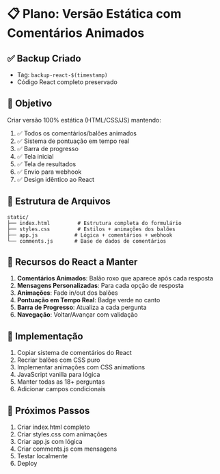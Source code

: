 # 📋 Plano: Versão Estática com Comentários Animados

## ✅ Backup Criado
- Tag: `backup-react-$(timestamp)`
- Código React completo preservado

## 🎯 Objetivo
Criar versão 100% estática (HTML/CSS/JS) mantendo:
1. ✅ Todos os comentários/balões animados
2. ✅ Sistema de pontuação em tempo real
3. ✅ Barra de progresso
4. ✅ Tela inicial
5. ✅ Tela de resultados
6. ✅ Envio para webhook
7. ✅ Design idêntico ao React

## 📁 Estrutura de Arquivos
```
static/
├── index.html         # Estrutura completa do formulário
├── styles.css         # Estilos + animações dos balões
├── app.js            # Lógica + comentários + webhook
└── comments.js       # Base de dados de comentários
```

## 🎨 Recursos do React a Manter
1. **Comentários Animados**: Balão roxo que aparece após cada resposta
2. **Mensagens Personalizadas**: Para cada opção de resposta
3. **Animações**: Fade in/out dos balões
4. **Pontuação em Tempo Real**: Badge verde no canto
5. **Barra de Progresso**: Atualiza a cada pergunta
6. **Navegação**: Voltar/Avançar com validação

## 🔧 Implementação
1. Copiar sistema de comentários do React
2. Recriar balões com CSS puro
3. Implementar animações com CSS animations
4. JavaScript vanilla para lógica
5. Manter todas as 18+ perguntas
6. Adicionar campos condicionais

## 🚀 Próximos Passos
1. Criar index.html completo
2. Criar styles.css com animações
3. Criar app.js com lógica
4. Criar comments.js com mensagens
5. Testar localmente
6. Deploy
